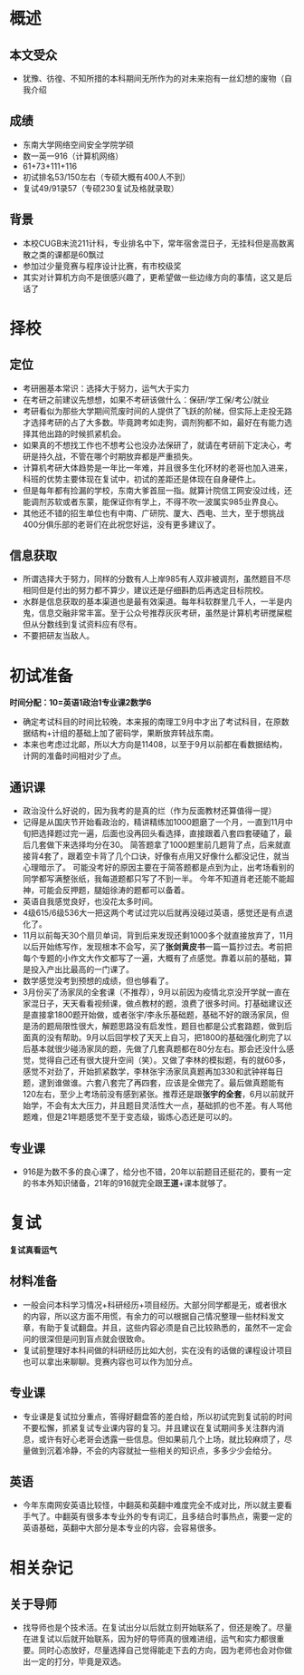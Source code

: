 # 概述
## 本文受众
- 犹豫、彷徨、不知所措的本科期间无所作为的对未来抱有一丝幻想的废物（自我介绍
## 成绩
- 东南大学网络空间安全学院学硕
- 数一英一916（计算机网络）
- 61+73+111+116
- 初试排名53/150左右（专硕大概有400人不到）
- 复试49/91录57（专硕230复试及格就录取）
## 背景
- 本校CUGB末流211计科，专业排名中下，常年宿舍混日子，无挂科但是高数离散之类的课都是60飘过
- 参加过少量竞赛与程序设计比赛，有市校级奖
- 其实对计算机方向不是很感兴趣了，更希望做一些边缘方向的事情，这又是后话了

# 择校
## 定位
- 考研圈基本常识：选择大于努力，运气大于实力
- 在考研之前建议先想想，如果不考研该做什么：保研/学工保/考公/就业
- 考研看似为那些大学期间荒废时间的人提供了飞跃的阶梯，但实际上走投无路才选择考研的占了大多数。毕竟跨考如走狗，调剂狗都不如，最好在有能力选择其他出路的时候抓紧机会。
- 如果真的不想找工作也不想考公也没办法保研了，就请在考研前下定决心，考研是持久战，不管在哪个时期放弃都是严重损失。
- 计算机考研大体趋势是一年比一年难，并且很多生化环材的老哥也加入进来，科班的优势主要体现在复试中，初试的差距还是体现在自身硬件上。
- 但是每年都有捡漏的学校，东南大爹首屈一指。就算计院信工网安没过线，还能调剂苏软或者东蒙，能保证你有学上，不得不吹一波属实985业界良心。
- 其他还不错的招生单位也有中南、广研院、厦大、西电、兰大，至于想挑战400分俱乐部的老哥们在此祝您好运，没有更多建议了。

## 信息获取
- 所谓选择大于努力，同样的分数有人上岸985有人双非被调剂，虽然题目不尽相同但是付出的努力都不算少，建议还是仔细斟酌后再选定目标院校。
- 水群是信息获取的基本渠道也是最有效渠道。每年科软群里几千人，一半是内鬼，信息交融非常丰富。至于公众号推荐灰灰考研，虽然是计算机考研搅屎棍但从分数线到复试资料应有尽有。
- 不要把研友当敌人。

# 初试准备
**时间分配：10=英语1政治1专业课2数学6**
- 确定考试科目的时间比较晚，本来报的南理工9月中才出了考试科目，在原数据结构+计组的基础上加了密码学，果断放弃转战东南。
- 本来也考虑过北邮，所以大方向是11408，以至于9月以前都在看数据结构，计网的准备时间相对少了点。
  
## 通识课
- 政治没什么好说的，因为我考的是真的烂（作为反面教材还算值得一提）
- 记得是从国庆节开始看政治的，精讲精练加1000题磨了一个月，一直到11月中旬把选择题过完一遍，后面也没再回头看选择，直接跟着八套四套硬磕了，最后几套做下来选择均分在30。
简答题拿了1000题里前几题背了点，后来就直接背4套了，跟着空卡背了几个口诀，好像有点用又好像什么都没记住，就当心理暗示了。
可能没考好的原因主要在于简答题都是点到为止，出考场看别的同学都写满整张纸，我每道题都只写了不到一半。
今年不知道肖老还能不能超神，可能会反押题，腿姐徐涛的题都可以备着。
- 英语自我感觉良好，也没花太多时间。
- 4级615/6级536大一把这两个考试过完以后就再没碰过英语，感觉还是有点退化了。
- 11月以前每天30个扇贝单词，背到后来发现还剩1000多个就直接放弃了，11月以后开始练写作，发现根本不会写，买了**张剑黄皮书**一篇一篇抄过去。考前把每个专题的小作文大作文都写了一遍，大概有了点感觉。靠着以前的基础，算是投入产出比最高的一门课了。
- 数学感觉没考到预想的成绩，但也够看了。
- 3月份买了汤家凤的全套课（不推荐），9月以前因为疫情北京没开学就一直在家混日子，天天看看视频课，做点教材的题，浪费了很多时间。打基础建议还是直接拿1800题开始做，或者张宇/李永乐基础题，基础不好的跟汤家凤，但是汤的题局限性很大，解题思路没有启发性，题目也都是公式套路题，做到后面真的没有帮助。9月以后回学校了天天上自习，把1800的基础强化刷完了以后基本就很少碰汤家凤的题，先做了几套真题都在80分左右。那会还没什么感觉，觉得自己还有很大提升空间（笑）。又做了李林的模拟题，有的就60多，感觉不对劲了，开始抓紧数学，李林张宇汤家凤真题再加330和武钟祥每日题，逮到谁做谁。六套八套完了再四套，应该是全做完了。最后做真题能有120左右，至少上考场前没有感到紧张。推荐还是跟**张宇的全套**，6月以前就开始学，不会有太大压力，并且题目灵活性大一点，基础抓的也不差。有人骂他题难，但是21年题感觉不至于变态级，锻炼心态还是可以的。
  
## 专业课
- 916是为数不多的良心课了，给分也不错，20年以前题目还挺花的，要有一定的书本外知识储备，21年的916就完全跟**王道**+课本就够了。

# 复试
**复试真看运气**

## 材料准备
- 一般会问本科学习情况+科研经历+项目经历。大部分同学都是无，或者很水的内容，所以这方面不用慌，有余力的可以根据自己情况整理一些材料发文章，有助于复试翻盘。并且，这些内容必须是自己比较熟悉的，虽然不一定会问的很深但是问到盲点就会很致命。
- 复试前整理好本科间做的科研经历比如大创，实在没有的话做的课程设计项目也可以拿出来聊聊。竞赛内容也可以作为加分点。
  
## 专业课
- 专业课是复试拉分重点，答得好翻盘答的差白给，所以初试完到复试前的时间不要松懈，抓紧复试专业课内容的复习。并且建议在复试期间多关注群内消息，或许有好心老哥会透露一些信息。但如果前几个上场，就比较麻烦了，尽量做到沉着冷静，不会的内容就扯一些相关的知识点，多多少少会给分。
  
## 英语
- 今年东南网安英语比较怪，中翻英和英翻中难度完全不成对比，所以就主要看手气了。中翻英有很多本专业外的专有词汇，且多结合时事热点，需要一定的英语基础，英翻中大部分是本专业的内容，会容易很多。

# 相关杂记
## 关于导师
- 找导师也是个技术活。在复试出分以后就立刻开始联系了，但还是晚了。尽量在进复试以后就开始联系，因为好的导师真的很难进组，运气和实力都很重要。同时心态放好，尽量选择自己觉得能走下去的方向，因为老师也会对你做出一定的打分，毕竟是双选。
